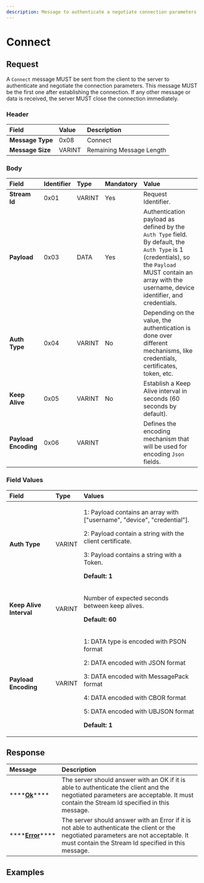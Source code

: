 ```yaml
---
description: Message to authenticate a negotiate connection parameters.
---
```


# Connect

## Request

A `Connect` message MUST be sent from the client to the server to authenticate and negotiate the connection parameters. This message MUST be the first one after establishing the connection. If any other message or data is received, the server MUST close the connection immediately.

### Header

| Field | Value | Description |
| :--- | :--- | :--- |
| **Message Type** | 0x08 | Connect |
| **Message Size** | VARINT | Remaining Message Length |

### Body

| Field | Identifier | Type | Mandatory | Value |
| :--- | :--- | :--- | :--- | :--- |
| **Stream Id** | 0x01 | VARINT | Yes | Request Identifier. |
| **Payload** | 0x03 | DATA | Yes | Authentication payload as defined by the `Auth Type` field. By default, the `Auth Type` is 1 \(credentials\), so the `Payload` MUST contain an array with the username, device identifier, and credentials.  |
| **Auth Type** | 0x04 | VARINT | No | Depending on the value, the authentication is done over different mechanisms, like credentials, certificates, token, etc. |
| **Keep Alive** | 0x05 | VARINT | No | Establish a Keep Alive interval in seconds \(60 seconds by default\). |
| **Payload Encoding** | 0x06 | VARINT |  | Defines the encoding mechanism that will be used for encoding `Json` fields. |

### Field Values

<table>
  <thead>
    <tr>
      <th style="text-align:left">Field</th>
      <th style="text-align:left">Type</th>
      <th style="text-align:left">Values</th>
    </tr>
  </thead>
  <tbody>
    <tr>
      <td style="text-align:left"><b>Auth Type</b>
      </td>
      <td style="text-align:left">VARINT</td>
      <td style="text-align:left">
        <p>1: Payload contains an array with [&quot;username&quot;, &quot;device&quot;,
          &quot;credential&quot;].</p>
        <p>2: Payload contain a string with the client certificate.</p>
        <p>3: Payload contains a string with a Token.</p>
        <p><b>Default: 1</b>
        </p>
      </td>
    </tr>
    <tr>
      <td style="text-align:left"><b>Keep Alive Interval</b>
      </td>
      <td style="text-align:left">VARINT</td>
      <td style="text-align:left">
        <p>Number of expected seconds between keep alives.</p>
        <p><b>Default: 60</b>
        </p>
      </td>
    </tr>
    <tr>
      <td style="text-align:left"><b>Payload Encoding</b>
      </td>
      <td style="text-align:left">VARINT</td>
      <td style="text-align:left">
        <p>1: DATA type is encoded with PSON format</p>
        <p>2: DATA encoded with JSON format</p>
        <p>3: DATA encoded with MessagePack format</p>
        <p>4: DATA encoded with CBOR format</p>
        <p>5: DATA encoded with UBJSON format</p>
        <p><b>Default: 1</b>
        </p>
      </td>
    </tr>
  </tbody>
</table>

## Response

| Message | Description |
| :--- | :--- |
| \*\*\*\*[**Ok**](ok.md)\*\*\*\* | The server should answer with an OK if it is able to authenticate the client and the negotiated parameters are acceptable. It must contain the Stream Id specified in this message. |
| \*\*\*\*[**Error**](error.md)\*\*\*\* | The server should answer with an Error if it is not able to authenticate the client or the negotiated parameters are not acceptable. It must contain the Stream Id specified in this message. |

## Examples



